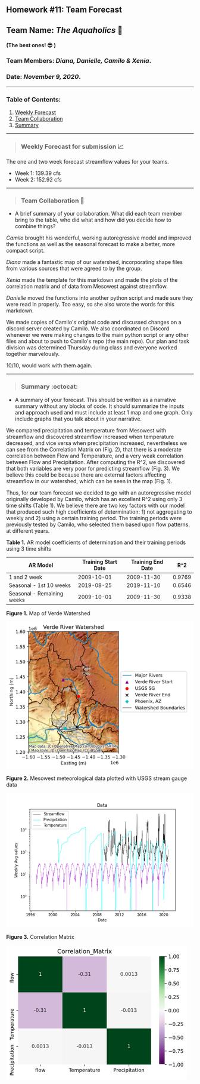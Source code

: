 ## Homework #11: Team Forecast
## Team Name: *The Aquaholics* :ocean:
#### (The best ones! :sunglasses: )

### Team Members:  *Diana, Danielle, Camilo & Xenia*.
### Date: *November 9, 2020*.

---

### Table of Contents:
1. [ Weekly Forecast](#weekly)
2. [ Team Collaboration](#team)
3. [ Summary](#summary)

---
<a name="weekly"></a>
>### **Weekly Forecast for submission :chart_with_upwards_trend:**

The one and two week forecast streamflow values for your teams.
- Week 1: 139.39 cfs
- Week 2: 152.92 cfs

---
<a name="team"></a>
>### **Team Collaboration :muscle:**

- A brief summary of your collaboration. What did each team member bring to the table, who did what and how did you decide how to combine things?

*Camilo* brought his wonderful, working autoregressive model and improved the functions as well as the seasonal forecast to make a better, more compact script.  

*Diana* made a fantastic map of our watershed, incorporating shape files from various sources that were agreed to by the group.

*Xenia* made the template for this markdown and made the plots of the correlation matrix and of data from Mesowest against streamflow.

*Danielle* moved the functions into another python script and made sure they were read in properly. Too easy, so she also wrote the words for this markdown.

We made copies of Camilo's original code and discussed changes on a discord server created by Camilo. We also coordinated on Discord whenever we were making changes to the main python script or any other files and about to push to Camilo's repo (the main repo). Our plan and task division was determined Thursday during class and everyone worked together marvelously.

10/10, would work with them again.

---
<a name="summary"></a>
>### **Summary :octocat:**

- A summary of your forecast. This should be written as a narrative summary without any blocks of code. It should summarize the inputs and approach used and must include at least 1 map and one graph. Only include graphs that you talk about in your narrative.

We compared precipitation and temperature from Mesowest with streamflow and discovered streamflow increased when temperature decreased, and vice versa when precipitation increased, nevertheless we can see from the Correlation Matrix on (Fig. 2), that there is a moderate correlation between Flow and Temperature, and a very weak correlation between Flow and Precipitation.
After computing the R^2, we discovered that both variables are very poor for predicting streamflow (Fig. 3).  We believe this could be because there are external factors affecting streamflow in our watershed, which can be seen in the map (Fig. 1).  

Thus, for our team forecast we decided to go with an autoregressive model originally developed by Camilo, which has an excellent R^2 using only 3 time shifts (Table 1).  We believe there are two key factors with our model that produced such high coefficients of determination: 1) not aggregating to weekly and 2) using a certain training period.  The training periods were previously tested by Camilo, who selected them based upon flow patterns. at different years.

**Table 1.** AR model coefficients of determination and their training periods using 3 time shifts

|AR Model|Training Start Date|Training End Date|R^2|
| ------ | ----------------- | --------------- | -- |
|1 and 2 week|2009-10-01|2009-11-30|0.9769|
|Seasonal - 1st 10 weeks|2019-08-25|2019-11-10|0.6546|
|Seasonal - Remaining weeks|2009-10-01|2009-11-30|0.9338|

**Figure 1.** Map of Verde Watershed

![](assets/Verde_River_Watershed.png)

**Figure 2.** Mesowest meteorological  data plotted with USGS stream gauge data

![](assets/The_Aquaholics_Forecast_HW11-eacba21e.png)

**Figure 3.** Correlation Matrix

![](assets/The_Aquaholics_Forecast_HW11-a3ef3727.png)
